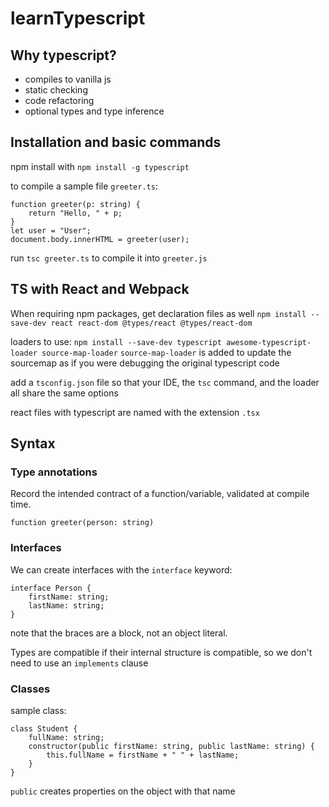# learnTypescript

## Why typescript?
* compiles to vanilla js
* static checking
* code refactoring
* optional types and type inference

## Installation and basic commands
npm install with `npm install -g typescript`

to compile a sample file `greeter.ts`:
```
function greeter(p: string) {
	return "Hello, " + p;
}
let user = "User";
document.body.innerHTML = greeter(user);
```

run `tsc greeter.ts` to compile it into `greeter.js`

## TS with React and Webpack
When requiring npm packages, get declaration files as well
`npm install --save-dev react react-dom @types/react @types/react-dom`

loaders to use:
`npm install --save-dev typescript awesome-typescript-loader source-map-loader`
`source-map-loader` is added to update the sourcemap as if you were debugging the original typescript code

add a `tsconfig.json` file so that your IDE, the `tsc` command, and the loader all share the same options

react files with typescript are named with the extension `.tsx`


## Syntax
### Type annotations
Record the intended contract of a function/variable, validated at compile time.

`function greeter(person: string)`

### Interfaces
We can create interfaces with the `interface` keyword:

```
interface Person {
	firstName: string;
	lastName: string;
}
```

note that the braces are a block, not an object literal.

Types are compatible if their internal structure is compatible, so we don't need to use an `implements` clause

### Classes
sample class:
```
class Student {
	fullName: string;
	constructor(public firstName: string, public lastName: string) {
		this.fullName = firstName + " " + lastName;
	}
}
```

`public` creates properties on the object with that name







